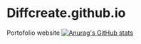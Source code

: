 # Diffcreate.github.io
Portofolio website
[![Anurag's GitHub stats](https://github-readme-stats.vercel.app/api?username=diffcreate)](https://github.com/diffcreate/github-readme-stats)
